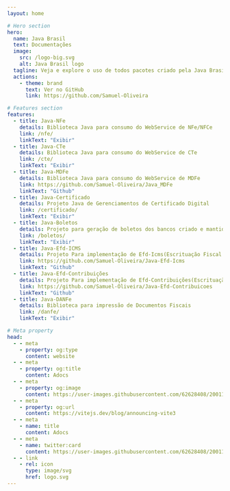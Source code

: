 ```yaml
---
layout: home

# Hero section
hero:
  name: Java Brasil
  text: Documentações
  image:
    src: /logo-big.svg
    alt: Java Brasil logo
  tagline: Veja e explore o uso de todos pacotes criado pela Java Brasil nas diversas documentações listadas no site
  actions:
    - theme: brand
      text: Ver no GitHub
      link: https://github.com/Samuel-Oliveira

# Features section
features:
  - title: Java-NFe
    details: Biblioteca Java para consumo do WebService de NFe/NFCe
    link: /nfe/
    linkText: "Exibir"
  - title: Java-CTe
    details: Biblioteca Java para consumo do WebService de CTe
    link: /cte/
    linkText: "Exibir"
  - title: Java-MDFe
    details: Biblioteca Java para consumo do WebService de MDFe
    link: https://github.com/Samuel-Oliveira/Java_MDFe
    linkText: "Github"
  - title: Java-Certificado
    details: Projeto Java de Gerenciamentos de Certificado Digital
    link: /certificado/
    linkText: "Exibir"
  - title: Java-Boletos
    details: Projeto para geração de boletos dos bancos criado e mantido pela comunidade JavaBrasil
    link: /boletos/
    linkText: "Exibir"  
  - title: Java-Efd-ICMS
    details: Projeto Para implementação de Efd-Icms(Escrituação Fiscal Digital Icms/Pis) em ambientes Java de Forma Facilitada.
    link: https://github.com/Samuel-Oliveira/Java-Efd-Icms
    linkText: "Github"  
  - title: Java-Efd-Contribuições
    details: Projeto Para implementação de Efd-Contribuições(Escrituação Fiscal Digital Pis/Cofins) em ambientes Java de Forma Facilitada.
    link: https://github.com/Samuel-Oliveira/Java-Efd-Contribuicoes
    linkText: "Github"  
  - title: Java-DANFe
    details: Biblioteca para impressão de Documentos Fiscais
    link: /danfe/
    linkText: "Exibir"  

# Meta property
head:
  - - meta
    - property: og:type
      content: website
  - - meta
    - property: og:title
      content: Adocs
  - - meta
    - property: og:image
      content: https://user-images.githubusercontent.com/62628408/200117602-4b274d14-b1b2-4f61-8dcd-9f9482c677a0.png
  - - meta
    - property: og:url
      content: https://vitejs.dev/blog/announcing-vite3
  - - meta
    - name: title
      content: Adocs
  - - meta
    - name: twitter:card
      content: https://user-images.githubusercontent.com/62628408/200117602-4b274d14-b1b2-4f61-8dcd-9f9482c677a0.png
  - - link
    - rel: icon
      type: image/svg
      href: logo.svg
---
```

